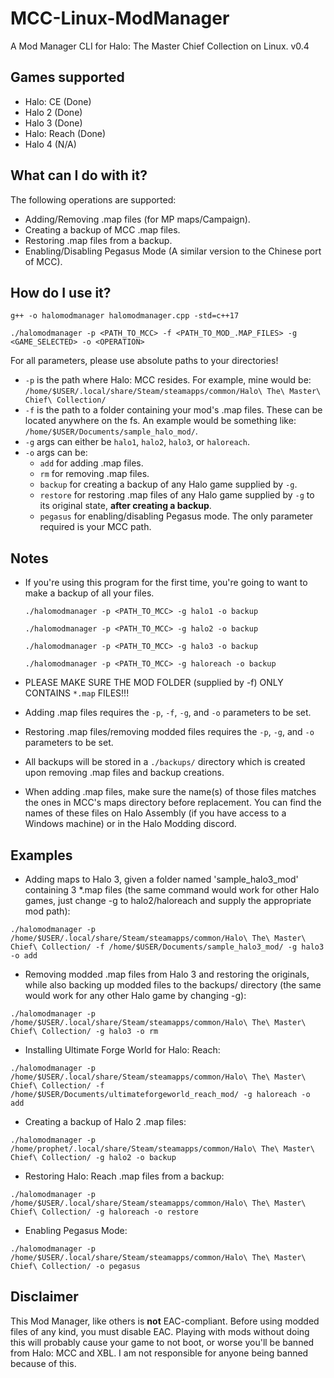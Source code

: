 # MCC-Linux-ModManager
A Mod Manager CLI for Halo: The Master Chief Collection on Linux. v0.4

## Games supported
- Halo: CE (Done)
- Halo 2 (Done)
- Halo 3 (Done)
- Halo: Reach (Done)
- Halo 4 (N/A)

## What can I do with it?
The following operations are supported:
- Adding/Removing .map files (for MP maps/Campaign).
- Creating a backup of MCC .map files.
- Restoring .map files from a backup.
- Enabling/Disabling Pegasus Mode (A similar version to the Chinese port of MCC).

## How do I use it?
```
g++ -o halomodmanager halomodmanager.cpp -std=c++17

./halomodmanager -p <PATH_TO_MCC> -f <PATH_TO_MOD_.MAP_FILES> -g <GAME_SELECTED> -o <OPERATION>
```

For all parameters, please use absolute paths to your directories!
* `-p` is the path where Halo: MCC resides. For example, mine would be: `/home/$USER/.local/share/Steam/steamapps/common/Halo\ The\ Master\ Chief\ Collection/`
* `-f` is the path to a folder containing your mod's .map files. These can be located anywhere on the fs. An example would be something like: `/home/$USER/Documents/sample_halo_mod/`.
* `-g` args can either be `halo1`, `halo2`, `halo3`, or `haloreach`.
* `-o` args can be: 
  * `add` for adding .map files.
  * `rm` for removing .map files.
  * `backup` for creating a backup of any Halo game supplied by `-g`.
  * `restore` for restoring .map files of any Halo game supplied by `-g` to its original state, **after creating a backup**.
  * `pegasus` for enabling/disabling Pegasus mode. The only parameter required is your MCC path.

## Notes
- If you're using this program for the first time, you're going to want to make a backup of all your files.

  `./halomodmanager -p <PATH_TO_MCC> -g halo1 -o backup`

  `./halomodmanager -p <PATH_TO_MCC> -g halo2 -o backup`
  
  `./halomodmanager -p <PATH_TO_MCC> -g halo3 -o backup`
  
  `./halomodmanager -p <PATH_TO_MCC> -g haloreach -o backup`
  
- PLEASE MAKE SURE THE MOD FOLDER (supplied by -f) ONLY CONTAINS `*.map` FILES!!!
- Adding .map files requires the `-p`, `-f`, `-g`, and `-o` parameters to be set.
- Restoring .map files/removing modded files requires the `-p`, `-g`, and `-o` parameters to be set.
- All backups will be stored in a `./backups/` directory which is created upon removing .map files and backup creations.
- When adding .map files, make sure the name(s) of those files matches the ones in MCC's maps directory before replacement. You can find the names of these files on Halo Assembly (if you have access to a Windows machine) or in the Halo Modding discord.

## Examples
- Adding maps to Halo 3, given a folder named 'sample_halo3_mod' containing 3 *.map files (the same command would work for other Halo games, just change -g to halo2/haloreach and supply the appropriate mod path):

`./halomodmanager -p /home/$USER/.local/share/Steam/steamapps/common/Halo\ The\ Master\ Chief\ Collection/ -f /home/$USER/Documents/sample_halo3_mod/ -g halo3 -o add`

- Removing modded .map files from Halo 3 and restoring the originals, while also backing up modded files to the backups/ directory (the same would work for any other Halo game by changing -g):

`./halomodmanager -p /home/$USER/.local/share/Steam/steamapps/common/Halo\ The\ Master\ Chief\ Collection/ -g halo3 -o rm`

- Installing Ultimate Forge World for Halo: Reach:

`./halomodmanager -p /home/$USER/.local/share/Steam/steamapps/common/Halo\ The\ Master\ Chief\ Collection/ -f /home/$USER/Documents/ultimateforgeworld_reach_mod/ -g haloreach -o add`

- Creating a backup of Halo 2 .map files:

`./halomodmanager -p /home/prophet/.local/share/Steam/steamapps/common/Halo\ The\ Master\ Chief\ Collection/ -g halo2 -o backup`

- Restoring Halo: Reach .map files from a backup:

`./halomodmanager -p /home/$USER/.local/share/Steam/steamapps/common/Halo\ The\ Master\ Chief\ Collection/ -g haloreach -o restore`

- Enabling Pegasus Mode:

`./halomodmanager -p /home/$USER/.local/share/Steam/steamapps/common/Halo\ The\ Master\ Chief\ Collection/ -o pegasus`

## Disclaimer
This Mod Manager, like others is **not** EAC-compliant. Before using modded files of any kind, you must disable EAC. Playing with mods without doing this will probably cause your game to not boot, or worse you'll be banned from Halo: MCC and XBL. I am not responsible for anyone being banned because of this.
